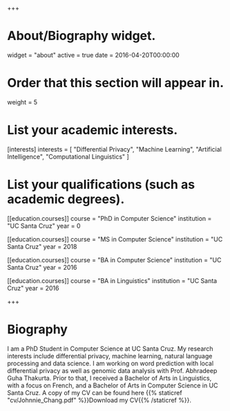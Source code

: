 +++
# About/Biography widget.
widget = "about"
active = true
date = 2016-04-20T00:00:00

# Order that this section will appear in.
weight = 5

# List your academic interests.
[interests]
  interests = [
    "Differential Privacy",
    "Machine Learning",
    "Artificial Intelligence",
    "Computational Linguistics"
  ]

# List your qualifications (such as academic degrees).
[[education.courses]]
  course = "PhD in Computer Science"
  institution = "UC Santa Cruz"
  year = 0

[[education.courses]]
  course = "MS in Computer Science"
  institution = "UC Santa Cruz"
  year = 2018

[[education.courses]]
  course = "BA in Computer Science"
  institution = "UC Santa Cruz"
  year = 2016

[[education.courses]]
  course = "BA in Linguistics"
  institution = "UC Santa Cruz"
  year = 2016

+++

# Biography

I am a PhD Student in Computer Science at UC Santa Cruz. My research interests include differential privacy, machine learning, natural language processing and data science. I am working on word prediction with local differential privacy as well as genomic data analysis with Prof. Abhradeep Guha Thakurta. Prior to that, I received a Bachelor of Arts in Linguistics, with a focus on French, and a Bachelor of Arts in Computer Science in UC Santa Cruz.
A copy of my CV can be found here {{% staticref "cv/Johnnie_Chang.pdf" %}}Download my CV{{% /staticref %}}.
